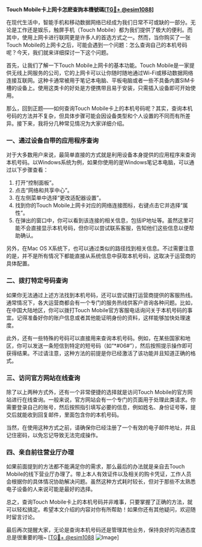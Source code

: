 **Touch Mobile卡上网卡怎麽查詢本機號碼[[TG💪+ @esim1088](https://t.me/s/esim1088)]**

在现代生活中，智能手机和移动数据网络已经成为我们日常不可或缺的一部分。无论是工作还是娱乐，触屏手机（Touch Mobile）都为我们提供了极大的便利。而其中，使用上网卡进行联网更是许多人的首选方式之一。然而，当你购买了一张Touch Mobile的上网卡之后，可能会遇到一个问题：怎么查询自己的本机号码呢？今天，我们就来详细探讨一下这个问题。

首先，让我们了解一下Touch Mobile上网卡的基本功能。Touch Mobile是一家提供无线上网服务的公司，它的上网卡可以让你随时随地通过Wi-Fi或移动数据网络连接互联网。这种卡通常被用于笔记本电脑、平板电脑或者一些不具备内置SIM卡槽的设备上。使用这类卡的好处是方便携带且易于安装，只需插入设备即可开始使用。

那么，回到正题——如何查询Touch Mobile卡上的本机号码呢？其实，查询本机号码的方法并不复杂，但具体步骤可能会因设备类型和个人设置的不同而有所差异。接下来，我将分几种常见情况为大家详细介绍。

### **一、通过设备自带的应用程序查询**
对于大多数用户来说，最简单直接的方式就是利用设备本身提供的应用程序来查询本机号码。以Windows系统为例，如果你使用的是Windows笔记本电脑，可以通过以下步骤查看：

1. 打开“控制面板”。
2. 点击“网络和共享中心”。
3. 在左侧菜单中选择“更改适配器设置”。
4. 找到你的Touch Mobile上网卡对应的网络连接图标，右键点击它并选择“属性”。
5. 在弹出的窗口中，你可以看到该连接的相关信息，包括IP地址等。虽然这里可能不会直接显示本机号码，但你可以尝试联系客服，告知他们这些信息以便帮助确认。

另外，在Mac OS X系统下，也可以通过类似的路径找到相关信息。不过需要注意的是，并不是所有情况下都能直接从系统信息中获取本机号码，这取决于运营商的具体配置。

### **二、拨打特定号码查询**
如果你无法通过上述方法找到本机号码，还可以尝试拨打运营商提供的客服热线。通常情况下，各大运营商都会有一个专门的服务热线供客户咨询各种问题。比如，在中国大陆地区，你可以拨打Touch Mobile官方客服电话询问关于本机号码的事宜。记得准备好你的账户信息或者其他能证明身份的资料，这样能够加快处理速度。

此外，还有一些特殊的号码可以直接用来查询本机号码。例如，在某些国家和地区，你可以发送一条短信到特定的短号码（如“*#06#”），然后按照提示操作即可获得结果。不过请注意，这种方法的前提是你已经激活了该功能并且知道正确的格式。

### **三、访问官方网站在线查询**
除了以上两种方式外，还有一个非常便捷的选择就是访问Touch Mobile的官方网站进行在线查询。一般来说，官方网站会有一个专门的页面用于处理此类请求。你需要登录自己的账号，然后按照指引填写必要的信息，例如姓名、身份证号等，提交后就能收到回复邮件，里面包含你的本机号码。

当然，在使用这种方式之前，请确保你已经注册了一个有效的电子邮件地址，并且记住密码，以免忘记导致无法完成操作。

### **四、亲自前往营业厅办理**
如果前面提到的方法都不能满足你的需求，那么最后的办法就是亲自去Touch Mobile的线下营业厅办理了。带上本人有效证件以及相关的购卡凭证，工作人员会根据你的具体情况协助解决问题。虽然这种方式耗时较长，但对于那些不太熟悉电子设备的人来说可能是最好的选择。

总之，查询Touch Mobile卡上的本机号码并非难事，只要掌握了正确的方法，就可以轻松搞定。希望本文介绍的内容对你有所帮助！如果你还有其他疑问，欢迎随时留言讨论。

最后再次提醒大家，无论是查询本机号码还是管理其他业务，保持良好的沟通态度总是很重要的哦~ [[TG💪+ @esim1088](https://t.me/s/esim1088) ![Image](https://i.postimg.cc/4NQfJmqS/Snipaste-2025-05-13-00-14-12.png)]